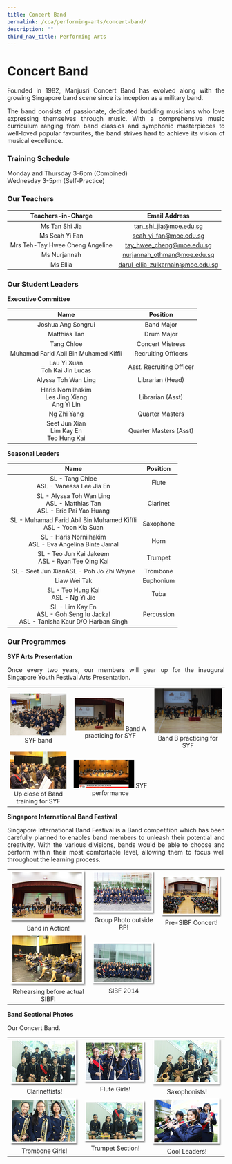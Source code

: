 ```yaml
---
title: Concert Band
permalink: /cca/performing-arts/concert-band/
description: ""
third_nav_title: Performing Arts
---
```

# **Concert Band**

<p style="text-align: justify;">Founded in 1982, Manjusri Concert Band has evolved along with the growing Singapore band scene since its inception as a military band.</p>

<p style="text-align: justify;">The band consists of passionate, dedicated budding musicians who love expressing themselves through music. With a comprehensive music curriculum ranging from band classics and symphonic masterpieces to well-loved popular favourites, the band strives hard to achieve its vision of musical excellence.</p>

### **Training Schedule**

Monday and Thursday 3-6pm (Combined)    
Wednesday 3-5pm (Self-Practice)

### Our Teachers

| Teachers-in-Charge              | Email Address        |
|:------------:|:----------------------------------:|
|          Ms Tan Shi Jia         |       tan_shi_jia@moe.edu.sg       |
|          Ms Seah Yi Fan         |       seah_yi_fan@moe.edu.sg       |
| Mrs Teh-Tay Hwee Cheng Angeline | tay_hwee_cheng@moe.edu.sg          |
|           Ms Nurjannah          |    nurjannah_othman@moe.edu.sg     |
|            Ms Ellia             | darul_ellia_zulkarnain@moe.edu.sg  |

### Our Student Leaders

**Executive Committee**


| Name                                                 | Position                 |
|:------------:|:----------------------------------:|
|                  Joshua Ang Songrui                  |        Band Major        |
|                     Matthias Tan                     |        Drum Major        |
|                      Tang Chloe                      |     Concert Mistress     |
|         Muhamad Farid Abil Bin Muhamed Kiffli        |    Recruiting Officers   |
|           Lau Yi Xuan<br> Toh Kai Jin Lucas          | Asst. Recruiting Officer |
|                  Alyssa Toh Wan Ling                 | Librarian (Head)         |
| Haris Nornilhakim<br> Les Jing Xiang<br> Ang Yi Lin  | Librarian (Asst)         |
| Ng Zhi Yang                                          |      Quarter Masters     |
|      Seet Jun Xian<br>Lim Kay En<br> Teo Hung Kai    |   Quarter Masters (Asst) |


**Seasonal Leaders**

| Name                | Position    |
|:------------:|:----------------------------------:|
|                      SL - Tang Chloe<br> ASL - Vanessa Lee Jia En                     |    Flute    |
| SL - Alyssa Toh Wan Ling<br>ASL - Matthias Tan <br> ASL - Eric Pai Yao Huang          |   Clarinet  |
| SL - Muhamad Farid Abil Bin Muhamed Kiffli<br> ASL - Yoon Kia Suan                    |  Saxophone  |
| SL - Haris Nornilhakim <br> ASL - Eva Angelina Binte Jamal                            |     Horn    |
|                   SL - Teo Jun Kai Jakeem<br> ASL - Ryan Tee Qing Kai                 |   Trumpet   |
| SL - Seet Jun XianASL - Poh Jo Zhi Wayne                                              |   Trombone  |
| Liaw Wei Tak                                                                          | Euphonium   |
| SL - Teo Hung Kai<br> ASL - Ng Yi Jie                                                 | Tuba        |
| SL - Lim Kay En<br> ASL - Goh Seng Iu Jackal<br> ASL - Tanisha Kaur D/O Harban Singh  | Percussion  |

### Our Programmes

**SYF Arts Presentation**

<p style="text-align: justify;">Once every two years, our members will gear up for the inaugural Singapore Youth Festival Arts Presentation.</p>

|   |   |   |
|:---:|:---:|:---:|
|   ![](/images/Cca/Concert%20Band/2019%20SYF%20Band.jpg) SYF band  | <img src="/images/Cca/Concert%20Band/Band%20A%20practicing%20for%202021%20SYF.jpg" style="width:65%"> Band A practicing for SYF    |   ![](/images/Cca/Concert%20Band/Band%20B%20practicing%20for%202021%20SYF.jpg) Band B practicing for SYF   |
|  ![](/images/Cca/Concert%20Band/Upclose%20of%20Band%20training%20for%20SYF.jpg) Up close of Band training for SYF	 | <img src="/images/Cca/Concert%20Band/SYF%202021%20performance.jpeg" style="width:80%">  SYF performance  |   |

**Singapore International Band Festival**

<p style="text-align: justify;">Singapore International Band Festival is a Band competition which has been carefully planned to enables band members to unleash their potential and creativity. With the various divisions, bands would be able to choose and perform within their most comfortable level, allowing them to focus well throughout the learning process.</p>

|   |   |   |
|:---:|:---:|:---:|
|   <img src="/images/Cca/Concert%20Band/band01.png" style="width:100%">  Band in Action! |    ![](/images/Cca/Concert%20Band/band02.png)  Group Photo outside RP!|   ![](/images/Cca/Concert%20Band/band03.png) Pre-SIBF Concert!  |
|   <img src="/images/Cca/Concert%20Band/band04.png" style="width:100%">  Rehearsing before actual SIBF! |  ![](/images/Cca/Concert%20Band/band05.png) SIBF 2014 |   |


**Band Sectional Photos**

Our Concert Band.

|   |   |   |
|:---:|:---:|:---:|
|  <img src="/images/Cca/Concert%20Band/band06.png" style="width:100%">  Clarinettists! |    ![](/images/Cca/Concert%20Band/band07.png)  Flute Girls! |   <img src="/images/Cca/Concert%20Band/band08.png" style="width:100%">  Saxophonists!  |
|   <img src="/images/Cca/Concert%20Band/band09.png" style="width:100%">  Trombone Girls!  |  ![](/images/Cca/Concert%20Band/band10.png) Trumpet Section!  |   <img src="/images/Cca/Concert%20Band/band11.png" style="width:100%"> Cool Leaders!  |